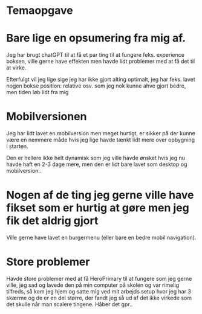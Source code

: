 # Temaopgave

# Bare lige en opsumering fra mig af.

Jeg har brugt chatGPT til at få et par ting til at fungere feks. experience boksen,
ville gerne have effekten men havde lidt problemer med at få det til at virke.

Efterfulgt vil jeg lige sige jeg har ikke gjort alting optimalt, jeg har feks.
lavet nogen bokse position: relative osv. som jeg nok kunne ahve gjort bedre,
men tiden løb lidt fra mig

# Mobilversionen

Jeg har lidt lavet en mobilversion men meget hurtigt, er sikker på der kunne være en
nemmere måde hvis jeg lige havde tænkt lidt mere over opbygning i starten.

Den er hellere ikke helt dynamisk som jeg ville havde ønsket hvis jeg nu havde
haft en 2-3 dage mere, men den er lidt bare lavet som desktop og mobilversion..

# Nogen af de ting jeg gerne ville have fikset som er hurtig at gøre men jeg fik det aldrig gjort

Ville gerne have lavet en burgermenu (eller bare en bedre mobil navigation).

# Store problemer

Havde store problemer med at få HeroPrimary til at fungere som jeg gerne ville, jeg sad og lavede den på min computer
på skolen og var rimelig tilfreds, så kom jeg hjem og satte mig ved mit arbejds setup hvor jeg har 3 skærme
og de er en del større, der fandt jeg så ud af det ikke virkede som det skulle når man scalere tingene.
Håber det gpr..

